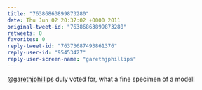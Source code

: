 ```yaml
---
title: "76386863899873280"
date: Thu Jun 02 20:37:02 +0000 2011
original-tweet-id: "76386863899873280"
retweets: 0
favorites: 0
reply-tweet-id: "76373687493861376"
reply-user-id: "95453427"
reply-user-screen-name: "garethjphillips"
---
```

<a href="https://twitter.com/garethjphillips">@garethjphillips</a> duly voted for, what a fine specimen of a model!
